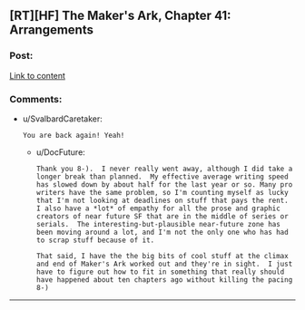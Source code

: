 ## [RT][HF] The Maker's Ark, Chapter 41: Arrangements

### Post:

[Link to content](http://docfuture.tumblr.com/post/167351552476/the-makers-ark-chapter-41)

### Comments:

- u/SvalbardCaretaker:
  ```
  You are back again! Yeah!
  ```

  - u/DocFuture:
    ```
    Thank you 8-).  I never really went away, although I did take a longer break than planned.  My effective average writing speed has slowed down by about half for the last year or so. Many pro writers have the same problem, so I'm counting myself as lucky that I'm not looking at deadlines on stuff that pays the rent.  I also have a *lot* of empathy for all the prose and graphic creators of near future SF that are in the middle of series or serials.  The interesting-but-plausible near-future zone has been moving around a lot, and I'm not the only one who has had to scrap stuff because of it.

    That said, I have the the big bits of cool stuff at the climax and end of Maker's Ark worked out and they're in sight.  I just have to figure out how to fit in something that really should have happened about ten chapters ago without killing the pacing 8-)
    ```

---

